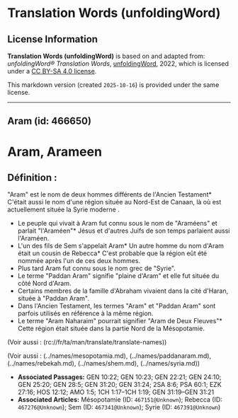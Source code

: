 # Translation Words (unfoldingWord)

## License Information

**Translation Words (unfoldingWord)** is based on and adapted from: _unfoldingWord® Translation Words_, [unfoldingWord](https://unfoldingword.org/utw), 2022, which is licensed under a [CC BY-SA 4.0 license](https://creativecommons.org/licenses/by-sa/4.0/legalcode.en).

This markdown version (created `2025-10-16`) is provided under the same license.



--------------------------------

## Aram (id: 466650)

Aram, Arameen
=============

Définition :
------------

"Aram" est le nom de deux hommes différents de l'Ancien Testament\* C'était aussi le nom d'une région située au Nord\-Est de Canaan, là où est actuellement située la Syrie moderne .

* Le peuple qui vivait à Aram fut connu sous le nom de "Araméens" et parlait "l'Araméen"\* Jésus et d'autres Juifs de son temps parlaient aussi l'Araméen.
* L'un des fils de Sem s'appelait Aram\* Un autre homme du nom d'Aram était un cousin de Rebecca\* C'est probable que la région eût été nommée après l'un de ces deux hommes.
* Plus tard Aram fut connu sous le nom grec de "Syrie".
* Le terme "Paddan Aram" signifie "plaine d'Aram" et elle fut située du côté Nord d'Aram.
* Certains membres de la famille d'Abraham vivaient dans la cité d'Haran, située à "Paddan Aram".
* Dans l'Ancien Testament, les termes "Aram" et "Paddan Aram" sont parfois utilisés en référence à la même région.
* Le terme "Aram Naharaim" pourrait signifier "Aram de Deux Fleuves"\* Cette région était située dans la partie Nord de la Mésopotamie.

(Voir aussi : (rc://fr/ta/man/translate/translate\-names))

(Voir aussi : (../names/mesopotamia.md), (../names/paddanaram.md), (../names/rebekah.md), (../names/shem.md), (../names/syria.md))

* **Associated Passages:** GEN 10:22; GEN 10:23; GEN 22:21; GEN 24:10; GEN 25:20; GEN 28:5; GEN 31:20; GEN 31:24; 2SA 8:6; PSA 60:1; EZK 27:16; HOS 12:12; AMO 1:5; 1CH 1:17–1CH 1:19; GEN 31:19–GEN 31:21
* **Associated Articles:** Mésopotamie (ID: `467151@Unknown`); Rebecca (ID: `467276@Unknown`); Sem (ID: `467341@Unknown`); Syrie (ID: `467391@Unknown`)

